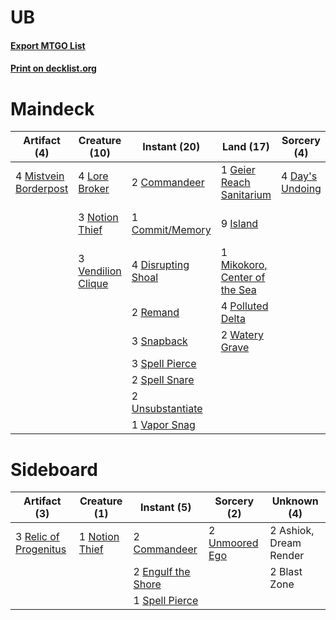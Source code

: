 # UB

#### [Export MTGO List](../collection/UB/UB.txt)
#### [Print on decklist.org](http://decklist.org/?deckmain=1%09Blast%20Zone%0A2%09Commandeer%0A1%09Commit/Memory%0A4%09Day's%20Undoing%0A4%09Disrupting%20Shoal%0A1%09Geier%20Reach%20Sanitarium%0A9%09Island%0A4%09Lore%20Broker%0A1%09Mikokoro,%20Center%20of%20the%20Sea%0A4%09Mistvein%20Borderpost%0A4%09Narset,%20Parter%20of%20Veils%0A3%09Notion%20Thief%0A4%09Polluted%20Delta%0A2%09Remand%0A3%09Snapback%0A3%09Spell%20Pierce%0A2%09Spell%20Snare%0A2%09Unsubstantiate%0A1%09Vapor%20Snag%0A3%09Vendilion%20Clique%0A2%09Watery%20Grave&deckside=2%09Ashiok,%20Dream%20Render%0A2%09Blast%20Zone%0A2%09Commandeer%0A2%09Engulf%20the%20Shore%0A1%09Notion%20Thief%0A3%09Relic%20of%20Progenitus%0A1%09Spell%20Pierce%0A2%09Unmoored%20Ego)
# Maindeck

|                                          Artifact (4)                                          |                                        Creature (10)                                        |                                        Instant (20)                                        |                                               Land (17)                                                |                                       Sorcery (4)                                        |       Unknown (5)       |
|------------------------------------------------------------------------------------------------|---------------------------------------------------------------------------------------------|--------------------------------------------------------------------------------------------|--------------------------------------------------------------------------------------------------------|------------------------------------------------------------------------------------------|-------------------------|
|4 [Mistvein Borderpost](http://gatherer.wizards.com/Pages/Card/Details.aspx?multiverseid=161276)|4 [Lore Broker](http://gatherer.wizards.com/Pages/Card/Details.aspx?multiverseid=87941)      |2 [Commandeer](http://gatherer.wizards.com/Pages/Card/Details.aspx?multiverseid=121243)     |1 [Geier Reach Sanitarium](http://gatherer.wizards.com/Pages/Card/Details.aspx?multiverseid=414510)     |4 [Day's Undoing](http://gatherer.wizards.com/Pages/Card/Details.aspx?multiverseid=398652)|1 Blast Zone             |
|                                                                                                |3 [Notion Thief](http://gatherer.wizards.com/Pages/Card/Details.aspx?multiverseid=442200)    |1 [Commit/Memory](http://gatherer.wizards.com/Pages/Card/Details.aspx?multiverseid=426913)  |9 [Island](http://gatherer.wizards.com/Pages/Card/Details.aspx?multiverseid=439857)                     |                                                                                          |4 Narset, Parter of Veils|
|                                                                                                |3 [Vendilion Clique](http://gatherer.wizards.com/Pages/Card/Details.aspx?multiverseid=442065)|4 [Disrupting Shoal](http://gatherer.wizards.com/Pages/Card/Details.aspx?multiverseid=74128)|1 [Mikokoro, Center of the Sea](http://gatherer.wizards.com/Pages/Card/Details.aspx?multiverseid=442230)|                                                                                          |                         |
|                                                                                                |                                                                                             |2 [Remand](http://gatherer.wizards.com/Pages/Card/Details.aspx?multiverseid=380255)         |4 [Polluted Delta](http://gatherer.wizards.com/Pages/Card/Details.aspx?multiverseid=405104)             |                                                                                          |                         |
|                                                                                                |                                                                                             |3 [Snapback](http://gatherer.wizards.com/Pages/Card/Details.aspx?multiverseid=108897)       |2 [Watery Grave](http://gatherer.wizards.com/Pages/Card/Details.aspx?multiverseid=405114)               |                                                                                          |                         |
|                                                                                                |                                                                                             |3 [Spell Pierce](http://gatherer.wizards.com/Pages/Card/Details.aspx?multiverseid=425876)   |                                                                                                        |                                                                                          |                         |
|                                                                                                |                                                                                             |2 [Spell Snare](http://gatherer.wizards.com/Pages/Card/Details.aspx?multiverseid=446100)    |                                                                                                        |                                                                                          |                         |
|                                                                                                |                                                                                             |2 [Unsubstantiate](http://gatherer.wizards.com/Pages/Card/Details.aspx?multiverseid=414374) |                                                                                                        |                                                                                          |                         |
|                                                                                                |                                                                                             |1 [Vapor Snag](http://gatherer.wizards.com/Pages/Card/Details.aspx?multiverseid=249373)     |                                                                                                        |                                                                                          |                         |


# Sideboard

|                                          Artifact (3)                                          |                                      Creature (1)                                       |                                         Instant (5)                                         |                                       Sorcery (2)                                       |     Unknown (4)      |
|------------------------------------------------------------------------------------------------|-----------------------------------------------------------------------------------------|---------------------------------------------------------------------------------------------|-----------------------------------------------------------------------------------------|----------------------|
|3 [Relic of Progenitus](http://gatherer.wizards.com/Pages/Card/Details.aspx?multiverseid=174824)|1 [Notion Thief](http://gatherer.wizards.com/Pages/Card/Details.aspx?multiverseid=442200)|2 [Commandeer](http://gatherer.wizards.com/Pages/Card/Details.aspx?multiverseid=121243)      |2 [Unmoored Ego](http://gatherer.wizards.com/Pages/Card/Details.aspx?multiverseid=452962)|2 Ashiok, Dream Render|
|                                                                                                |                                                                                         |2 [Engulf the Shore](http://gatherer.wizards.com/Pages/Card/Details.aspx?multiverseid=438445)|                                                                                         |2 Blast Zone          |
|                                                                                                |                                                                                         |1 [Spell Pierce](http://gatherer.wizards.com/Pages/Card/Details.aspx?multiverseid=425876)    |                                                                                         |                      |

